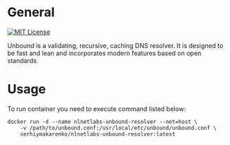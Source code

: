 # General
[![MIT License](https://img.shields.io/badge/License-MIT-blue.svg?style=flat)](https://github.com/SerhiyMakarenko/nlnetlabs-unbound-dockerized/blob/nlnetlabs-unbound-resolver/stable/LICENSE)

Unbound is a validating, recursive, caching DNS resolver. It is designed to be fast and lean and incorporates modern features based on open standards.

# Usage
To run container you need to execute command listed below:
```
docker run -d --name nlnetlabs-unbound-resolver --net=host \
    -v /path/to/unbound.conf:/usr/local/etc/unbound/unbound.conf \
    serhiymakarenko/nlnetlabs-unbound-resolver:latest
```